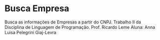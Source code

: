 # Busca Empresa
Busca as informações de Empresas a partir do CNPJ.
Trabalho II da Disciplina de Linguagem de Programação. 
Prof. Ricardo Leme
Aluna: Anna Luisa Pelegrini Giaj-Levra
